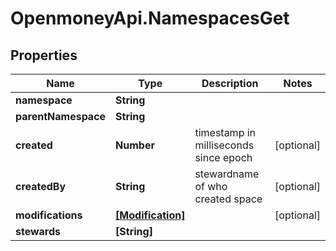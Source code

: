 # OpenmoneyApi.NamespacesGet

## Properties
Name | Type | Description | Notes
------------ | ------------- | ------------- | -------------
**namespace** | **String** |  | 
**parentNamespace** | **String** |  | 
**created** | **Number** | timestamp in milliseconds since epoch | [optional] 
**createdBy** | **String** | stewardname of who created space | [optional] 
**modifications** | [**[Modification]**](Modification.md) |  | [optional] 
**stewards** | **[String]** |  | 


